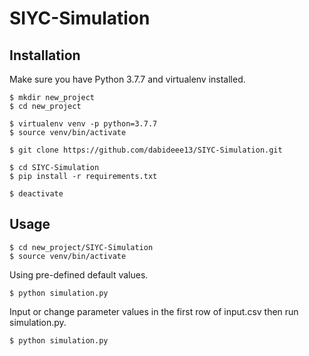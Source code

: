 # SIYC-Simulation

## Installation

Make sure you have Python 3.7.7 and virtualenv installed.
```
$ mkdir new_project
$ cd new_project
```

```
$ virtualenv venv -p python=3.7.7
$ source venv/bin/activate
```

```
$ git clone https://github.com/dabideee13/SIYC-Simulation.git 
```

```
$ cd SIYC-Simulation
$ pip install -r requirements.txt
```

```
$ deactivate
```

## Usage
```
$ cd new_project/SIYC-Simulation
$ source venv/bin/activate
```

Using pre-defined default values.
```
$ python simulation.py
```

Input or change parameter values in the first row of input.csv then run simulation.py.
```
$ python simulation.py
```
